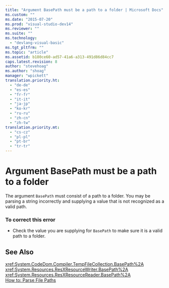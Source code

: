 ```yaml
---
title: "Argument BasePath must be a path to a folder | Microsoft Docs"
ms.custom: ""
ms.date: "2015-07-20"
ms.prod: "visual-studio-dev14"
ms.reviewer: ""
ms.suite: ""
ms.technology: 
  - "devlang-visual-basic"
ms.tgt_pltfrm: ""
ms.topic: "article"
ms.assetid: b180ce60-ad57-41a6-a313-491d86d84cc7
caps.latest.revision: 8
author: "stevehoag"
ms.author: "shoag"
manager: "wpickett"
translation.priority.ht: 
  - "de-de"
  - "es-es"
  - "fr-fr"
  - "it-it"
  - "ja-jp"
  - "ko-kr"
  - "ru-ru"
  - "zh-cn"
  - "zh-tw"
translation.priority.mt: 
  - "cs-cz"
  - "pl-pl"
  - "pt-br"
  - "tr-tr"
---
```

# Argument BasePath must be a path to a folder
The argument `BasePath` must consist of a path to a folder. You may be parsing a string incorrectly and supplying a value that is not recognized as a valid path.  
  
### To correct this error  
  
-   Check the value you are supplying for `BasePath` to make sure it is a valid path to a folder.  
  
## See Also  
 <xref:System.CodeDom.Compiler.TempFileCollection.BasePath%2A>   
 <xref:System.Resources.ResXResourceWriter.BasePath%2A>   
 <xref:System.Resources.ResXResourceReader.BasePath%2A>   
 [How to: Parse File Paths](../../visual-basic/developing-apps/programming/drives-directories-files/how-to-parse-file-paths.md)